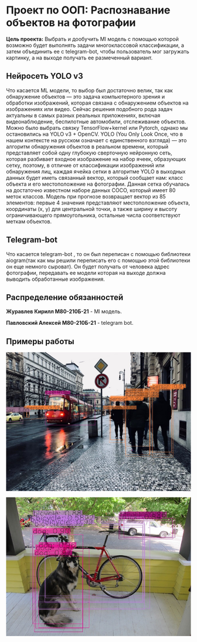 # Проект по ООП: Распознавание объектов на фотографии

**Цель проекта:** Выбрать и дообучить Ml модель с помощью которой возможно будет выполнять задачи многоклассовой классификации, а затем объединить ее с telegram-bot, чтобы пользователь мог загружать картинку, а на выходе получать ее размеченный вариант.

## Нейросеть YOLO v3
Что касается ML модели, то выбор был достаточно велик, так как обнаружение объектов — это задача компьютерного зрения и обработки изображений, которая связана с обнаружением объектов на изображениях или видео. Сейчас решения подобного рода задач актуальны в самых разных реальных приложениях, включая видеонаблюдение, беспилотные автомобили, отслеживание объектов. Можно было выбрать связку TensorFlow+kernel или Pytorch, однако мы остановились на YOLO v3 + OpenCV. YOLO (You Only Look Once, что в нашем контексте на русском означает с единственного взгляда) — это алгоритм обнаружения объектов в реальном времени, который представляет собой одну глубокую сверточную нейронную сеть, которая разбивает входное изображение на набор ячеек, образующих сетку, поэтому, в отличие от классификации изображений или обнаружения лиц, каждая ячейка сетки в алгоритме YOLO в выходных данных будет иметь связанный вектор, который сообщает нам: класс объекта и его местоположение на фотографии. Данная сетка обучалась на достаточно известном наборе данных COCO, который имеет 80 меток классов. Модель при прогнозе возвращает вектор из 85 элементов: первые 4 значения представляют местоположение объекта, координаты (x, y) для центральной точки, а также ширину и высоту ограничивающего прямоугольника, остальные числа соответствуют меткам объектов.

## Telegram-bot
Что касается telegram-bot , то он был переписан с помощью  библиотеки aiogram(так как мы решили переписать его с помощью этой библиотеки он еще немного сыроват). Он будет получать от человека адрес фотографии, передавать ее модели которая на выходе должна выводить обработанные изображения.

## Распределение обязанностей

**Журавлев Кирилл М80-210Б-21** - Ml модель.

**Павловский Алексей М80-210Б-21** - telegram bot. 

## Примеры работы

![screenshot1](https://github.com/KirillZHur/OOP_project/blob/main/result/street2_yolo3.jpg)

![screenshot2](https://github.com/KirillZHur/OOP_project/blob/main/result/dog_yolo3.jpg)
